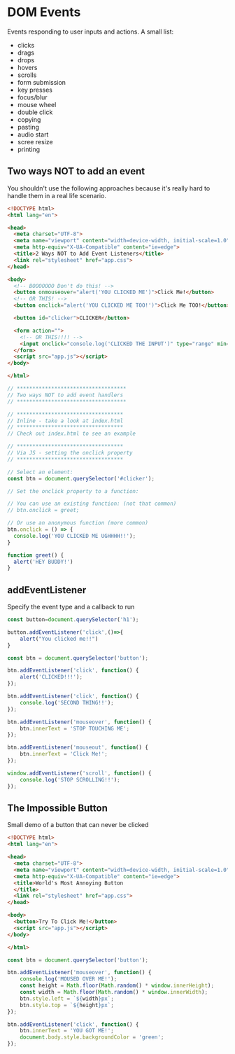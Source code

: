 # DOM Events

Events responding to user inputs and actions.
A small list:
- clicks
- drags
- drops
- hovers
- scrolls
- form submission
- key presses
- focus/blur
- mouse wheel
- double click
- copying
- pasting
- audio start
- scree resize
- printing

## Two ways NOT to add an event

You shouldn't use the following approaches because it's really hard to handle them in a real life scenario.


````html
<!DOCTYPE html>
<html lang="en">

<head>
  <meta charset="UTF-8">
  <meta name="viewport" content="width=device-width, initial-scale=1.0">
  <meta http-equiv="X-UA-Compatible" content="ie=edge">
  <title>2 Ways NOT to Add Event Listeners</title>
  <link rel="stylesheet" href="app.css">
</head>

<body>
  <!-- BOOOOOOO Don't do this! -->
  <button onmouseover="alert('YOU CLICKED ME')">Click Me!</button>
  <!-- OR THIS! -->
  <button onclick="alert('YOU CLICKED ME TOO!')">Click Me TOO!</button>

  <button id="clicker">CLICKER</button>

  <form action="">
    <!-- OR THIS!!!! -->
    <input onclick="console.log('CLICKED THE INPUT')" type="range" min="10" max="50">
  </form>
  <script src="app.js"></script>
</body>

</html>
````
````js
// ***********************************
// Two ways NOT to add event handlers
// ***********************************

// **********************************
// Inline - take a look at index.html
// **********************************
// Check out index.html to see an example

// **********************************
// Via JS - setting the onclick property
// **********************************

// Select an element:
const btn = document.querySelector('#clicker');

// Set the onclick property to a function:

// You can use an existing function: (not that common)
// btn.onclick = greet; 

// Or use an anonymous function (more common)
btn.onclick = () => {
  console.log('YOU CLICKED ME UGHHHH!!');
}

function greet() {
  alert('HEY BUDDY!')
}
````

## addEventListener

Specify the event type and a callback to run

````js
const button=document.querySelector('h1');

button.addEventListener('click',()=>{
    alert("You clicked me!!")
}

const btn = document.querySelector('button');

btn.addEventListener('click', function() {
	alert('CLICKED!!!');
});

btn.addEventListener('click', function() {
	console.log('SECOND THING!!');
});

btn.addEventListener('mouseover', function() {
	btn.innerText = 'STOP TOUCHING ME';
});

btn.addEventListener('mouseout', function() {
	btn.innerText = 'Click Me!';
});

window.addEventListener('scroll', function() {
	console.log('STOP SCROLLING!!');
});

````

## The Impossible Button

Small demo of a button that can never be clicked

````html
<!DOCTYPE html>
<html lang="en">

<head>
  <meta charset="UTF-8">
  <meta name="viewport" content="width=device-width, initial-scale=1.0">
  <meta http-equiv="X-UA-Compatible" content="ie=edge">
  <title>World's Most Annoying Button
  </title>
  <link rel="stylesheet" href="app.css">
</head>

<body>
  <button>Try To Click Me!</button>
  <script src="app.js"></script>
</body>

</html>
````

````js
const btn = document.querySelector('button');

btn.addEventListener('mouseover', function() {
	console.log('MOUSED OVER ME!');
	const height = Math.floor(Math.random() * window.innerHeight);
	const width = Math.floor(Math.random() * window.innerWidth);
	btn.style.left = `${width}px`;
	btn.style.top = `${height}px`;
});

btn.addEventListener('click', function() {
	btn.innerText = 'YOU GOT ME!';
	document.body.style.backgroundColor = 'green';
});

````
